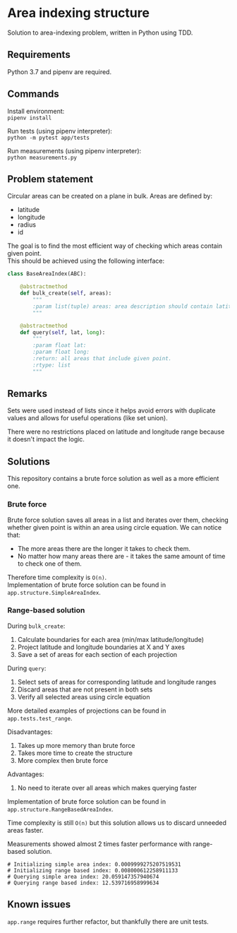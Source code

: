 # Area indexing structure

Solution to area-indexing problem, written in Python using TDD.

## Requirements

Python 3.7 and pipenv are required.

## Commands

Install environment:  
`pipenv install`

Run tests (using pipenv interpreter):  
`python -m pytest app/tests`

Run measurements (using pipenv interpreter):  
`python measurements.py`

## Problem statement
Circular areas can be created on a plane in bulk. Areas are defined by:
- latitude
- longitude
- radius
- id

The goal is to find the most efficient way of checking which areas contain given point.  
This should be achieved using the following interface:

```python
class BaseAreaIndex(ABC):

    @abstractmethod
    def bulk_create(self, areas):
        """
        :param list(tuple) areas: area description should contain latitude, longitude, radius and id.
        """

    @abstractmethod
    def query(self, lat, long):
        """
        :param float lat:
        :param float long:
        :return: all areas that include given point.
        :rtype: list
        """
```

## Remarks
Sets were used instead of lists since it helps avoid errors with duplicate values and allows for useful operations (like set union).

There were no restrictions placed on latitude and longitude range because it doesn't impact the logic.

## Solutions
This repository contains a brute force solution as well as a more efficient one.

### Brute force
Brute force solution saves all areas in a list and iterates over them, checking whether given point is within an area using circle equation.
We can notice that:
- The more areas there are the longer it takes to check them.  
- No matter how many areas there are - it takes the  same amount of time to check one of them.  

Therefore time complexity is `O(n)`.  
Implementation of brute force solution can be found in `app.structure.SimpleAreaIndex`.


### Range-based solution
During `bulk_create`:
1. Calculate boundaries for each area (min/max latitude/longitude)
2. Project latitude and longitude boundaries at X and Y axes
3. Save a set of areas for each section of each projection

During `query`:
1. Select sets of areas for corresponding latitude and longitude ranges
2. Discard areas that are not present in both sets
3. Verify all selected areas using circle equation

More detailed examples of projections can be found in `app.tests.test_range`.

Disadvantages:
1. Takes up more memory than brute force
2. Takes more time to create the structure
3. More complex then brute force

Advantages:
1. No need to iterate over all areas which makes querying faster

Implementation of brute force solution can be found in `app.structure.RangeBasedAreaIndex`.

Time complexity is still `O(n)` but this solution allows us to discard unneeded areas faster.

Measurements showed almost 2 times faster performance with range-based solution.
```
# Initializing simple area index: 0.0009999275207519531
# Initializing range based index: 0.008000612258911133
# Querying simple area index: 20.059147357940674
# Querying range based index: 12.539716958999634
```

## Known issues
`app.range` requires further refactor, but thankfully there are unit tests.

